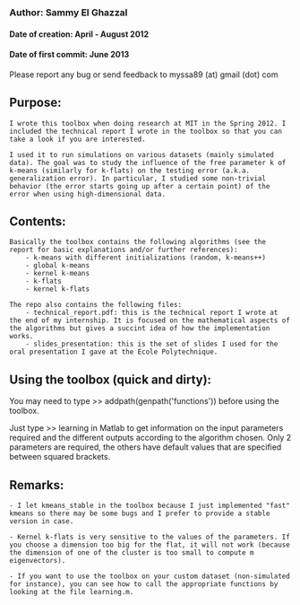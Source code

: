 ### Author: Sammy El Ghazzal
#### Date of creation: April - August 2012 
#### Date of first commit: June 2013

Please report any bug or send feedback to myssa89 (at) gmail (dot) com

## Purpose: 
    
    I wrote this toolbox when doing research at MIT in the Spring 2012. I included the technical report I wrote in the toolbox so that you can take a look if you are interested.
    
    I used it to run simulations on various datasets (mainly simulated data). The goal was to study the influence of the free parameter k of k-means (similarly for k-flats) on the testing error (a.k.a. generalization error). In particular, I studied some non-trivial behavior (the error starts going up after a certain point) of the error when using high-dimensional data.     

## Contents: 
  
    Basically the toolbox contains the following algorithms (see the report for basic explanations and/or further references): 
        - k-means with different initializations (random, k-means++)
        - global k-means
        - kernel k-means
        - k-flats
        - kernel k-flats

    The repo also contains the following files:
        - technical_report.pdf: this is the technical report I wrote at the end of my internship. It is focused on the mathematical aspects of the algorithms but gives a succint idea of how the implementation works.
        - slides_presentation: this is the set of slides I used for the oral presentation I gave at the Ecole Polytechnique. 

## Using the toolbox (quick and dirty):

  You may need to type
      >> addpath(genpath('functions')) 
  before using the toolbox. 

  Just type 
      >> learning 
  in Matlab to get information on the input parameters required and the different outputs according to the algorithm chosen. Only 2 parameters are required, the others have default values that are specified between squared brackets. 

## Remarks:

    - I let kmeans_stable in the toolbox because I just implemented "fast" kmeans so there may be some bugs and I prefer to provide a stable version in case. 

    - Kernel k-flats is very sensitive to the values of the parameters. If you choose a dimension too big for the flat, it will not work (because the dimension of one of the cluster is too small to compute m eigenvectors).

    - If you want to use the toolbox on your custom dataset (non-simulated for instance), you can see how to call the appropriate functions by looking at the file learning.m. 
